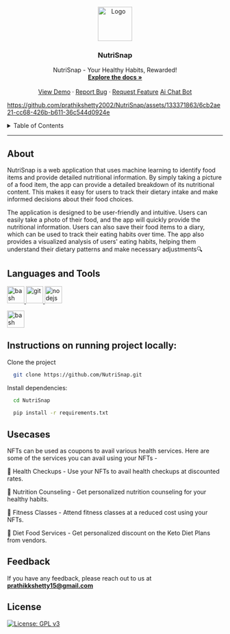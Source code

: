 
<br />
<div align="center">
  <a href="https://github.com/Hrishikesh332/Nutrisnap-web">
    <img src="https://github.com/nutrisnap-org/Nutrisnap-app/blob/main/logo.png" alt="Logo" width="80" height="80">
  </a>

  <h3 align="center">NutriSnap</h3>

  <p align="center">
    NutriSnap - Your Healthy Habits, Rewarded!
    <br />
    <a href="https://github.com/nutrisnap-org/Nutrisnap-app"><strong>Explore the docs »</strong></a>
    <br />
    <br />
    <a href="https://github.com/NutriSnap">View Demo</a>
    ·
    <a href="https://github.com/NutriSnap/issues">Report Bug</a>
    ·
    <a href="https://github.com/NutriSnap/issues">Request Feature</a>
        <a href="https://github.com/NutriSnap/issues">Ai Chat Bot</a>
  </p>
</div>


https://github.com/prathikshetty2002/NutriSnap/assets/133371863/6cb2ae21-cc68-426b-b611-36c544d0924e




<details>
  <summary>Table of Contents</summary>
  <ol>
    <li><a href="#About">About</a></li>
    <li><a href="#Languages-and-Tools">Languages and Tools</a></li>
    <li><a href="#Instructions-on-running-project-locally">Instructions on running project locally</a></li>
    <li><a href="#Usecases">Usecases</a></li>
    <li><a href="#Feedback">Feedback</a></li>
  </ol>
</details>

------

## About

NutriSnap is a web application that uses machine learning to identify food items and provide detailed nutritional information. By simply taking a picture of a food item, the app can provide a detailed breakdown of its nutritional content. This makes it easy for users to track their dietary intake and make informed decisions about their food choices.

The application is designed to be user-friendly and intuitive. Users can easily take a photo of their food, and the app will quickly provide the nutritional information. Users can also save their food items to a diary, which can be used to track their eating habits over time. The app also provides a visualized analysis of users' eating habits, helping them understand their dietary patterns and make necessary adjustments🔍





## Languages and Tools

<p align="left"> <a href="https://www.gnu.org/software/bash/" target="_blank" rel="noreferrer"> <img src="https://www.vectorlogo.zone/logos/gnu_bash/gnu_bash-icon.svg" alt="bash" width="40" height="40"/> </a>  <a href="https://git-scm.com/" target="_blank" rel="noreferrer"> <img src="https://www.vectorlogo.zone/logos/git-scm/git-scm-icon.svg" alt="git" width="40" height="40"/> <a href="https://huggingface.co/" target="_blank" rel="noreferrer"> <img src="https://www.svgrepo.com/show/401953/hugging-face.svg" alt="nodejs" width="40" height="40"/> </a><p align="left"> <a href="https://streamlit.io/" target="_blank" rel="noreferrer"> <img src="https://seeklogo.com/images/S/streamlit-logo-1A3B208AE4-seeklogo.com.png" alt="bash" width="40" height="40"/> </a>


 

 
 ## Instructions on running project locally:

Clone the project

```bash
  git clone https://github.com/NutriSnap.git
```

Install dependencies:

```bash
  cd NutriSnap
  
  pip install -r requirements.txt
```

## Usecases

NFTs can be used as coupons to avail various health services. Here are some of the services you can avail using your NFTs -

🏥 Health Checkups - Use your NFTs to avail health checkups at discounted rates.

🍎 Nutrition Counseling - Get personalized nutrition counseling for your healthy habits.

💃 Fitness Classes - Attend fitness classes at a reduced cost using your NFTs.

🥗 Diet Food Services - Get personalized discount on the Keto Diet Plans from vendors.



## Feedback

If you have any feedback, please reach out to us at **prathikkshetty15@gmail.com**



## License

[![License: GPL v3](https://img.shields.io/badge/License-GPLv3-blue.svg)](https://www.gnu.org/licenses/gpl-3.0)

